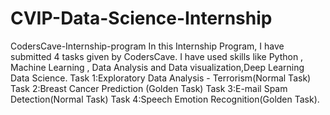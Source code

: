 # CVIP-Data-Science-Internship
CodersCave-Internship-program
In this Internship Program, I have submitted 4 tasks given by CodersCave.
I have used skills like Python , Machine Learning , Data Analysis and Data visualization,Deep Learning Data Science.
Task 1:Exploratory Data Analysis - Terrorism(Normal Task)
Task 2:Breast Cancer Prediction (Golden Task)
Task 3:E-mail Spam Detection(Normal Task)
Task 4:Speech Emotion Recognition(Golden Task).
